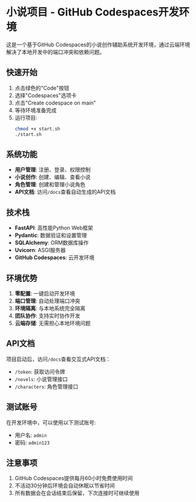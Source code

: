# 小说项目 - GitHub Codespaces开发环境

这是一个基于GitHub Codespaces的小说创作辅助系统开发环境，通过云端环境解决了本地开发中的端口冲突和依赖问题。

## 快速开始

1. 点击绿色的"Code"按钮
2. 选择"Codespaces"选项卡
3. 点击"Create codespace on main"
4. 等待环境准备完成
5. 运行项目:
   ```bash
   chmod +x start.sh
   ./start.sh
   ```

## 系统功能

- **用户管理**: 注册、登录、权限控制
- **小说创作**: 创建、编辑、查看小说
- **角色管理**: 创建和管理小说角色
- **API文档**: 访问`/docs`查看自动生成的API文档

## 技术栈

- **FastAPI**: 高性能Python Web框架
- **Pydantic**: 数据验证和设置管理
- **SQLAlchemy**: ORM数据库操作
- **Uvicorn**: ASGI服务器
- **GitHub Codespaces**: 云开发环境

## 环境优势

1. **零配置**: 一键启动开发环境
2. **端口管理**: 自动处理端口冲突
3. **环境隔离**: 与本地系统完全隔离
4. **团队协作**: 支持实时协作开发
5. **云端存储**: 无需担心本地环境问题

## API文档

项目启动后，访问`/docs`查看交互式API文档：

- `/token`: 获取访问令牌
- `/novels`: 小说管理接口
- `/characters`: 角色管理接口

## 测试账号

在开发环境中，可以使用以下测试账号:

- 用户名: `admin`
- 密码: `admin123`

## 注意事项

1. GitHub Codespaces提供每月60小时免费使用时间
2. 不活动30分钟后环境会自动休眠以节省时间
3. 所有数据会在会话结束后保留，下次连接时可继续使用
